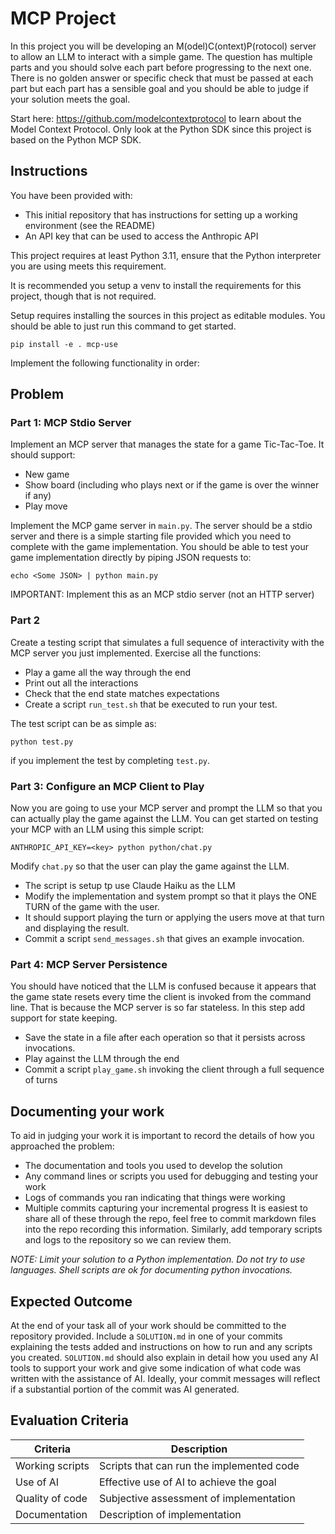 # MCP Project
In this project you will be developing an M(odel)C(ontext)P(rotocol) server to allow
an LLM to interact with a simple game. The question has multiple parts and you should
solve each part before progressing to the next one. There is no golden answer or
specific check that must be passed at each part but each part has a sensible goal and
you should be able to judge if your solution meets the goal.

Start here: https://github.com/modelcontextprotocol to learn about
the Model Context Protocol. Only look at the Python SDK since this project
is based on the Python MCP SDK.

## Instructions
You have been provided with:
- This initial repository that has instructions for setting up a working environment (see the README)
- An API key that can be used to access the Anthropic API

This project requires at least Python 3.11, ensure that the Python interpreter
you are using meets this requirement.

It is recommended you setup a venv to install the requirements for this project,
though that is not required.

Setup requires installing the sources in this project as editable modules.
You should be able to just run this command to get started.

```shell
pip install -e . mcp-use
```

Implement the following functionality in order:

## Problem

### Part 1: MCP Stdio Server

Implement an MCP server that manages the state for a game Tic-Tac-Toe. It should support:
- New game
- Show board (including who plays next or if the game is over the winner if any)
- Play move

Implement the MCP game server in `main.py`. The server should be a stdio server and
there is a simple starting file provided which you need to complete with the
game implementation. You should be able to test your game implementation directly
by piping JSON requests to:

```shell
echo <Some JSON> | python main.py
```

IMPORTANT: Implement this as an MCP stdio server (not an HTTP server)

### Part 2

Create a testing script that  simulates a full sequence of interactivity with the
MCP server you just implemented. Exercise all the functions:
- Play a game all the way through the end
- Print out all the interactions
- Check that the end state matches expectations
- Create a script `run_test.sh` that be executed to run your test.

The test script can be as simple as:
```shell
python test.py
```
if you implement the test by completing `test.py`.

### Part 3: Configure an MCP Client to Play

Now you are going to use your MCP server and prompt the LLM so that you can actually
play the game against the LLM. You can get started on testing your MCP with an LLM
using this simple script:

```shell
ANTHROPIC_API_KEY=<key> python python/chat.py
```

Modify `chat.py` so that the user can play the game against the LLM.
- The script is setup tp use Claude Haiku as the LLM
- Modify the implementation and system prompt so that it plays the ONE TURN of the game with the user.
- It should support playing the turn or applying the users move at that turn and displaying the result.
- Commit a script `send_messages.sh` that gives an example invocation.

### Part 4: MCP Server Persistence

You should have noticed that the LLM is confused because it appears that the game state resets every time
the client is invoked from the command line. That is because the MCP server is so far stateless.
In this step add support for state keeping.
- Save the state in a file after each operation so that it persists across invocations.
- Play against the LLM through the end
- Commit a script `play_game.sh` invoking the client through a full sequence of turns 


## Documenting your work

To aid in judging your work it is important to record the details of how you approached the problem:
- The documentation and tools you used to develop the solution
- Any command lines or scripts you used for debugging and testing your work
- Logs of commands you ran indicating that things were working
- Multiple commits capturing your incremental progress
It is easiest to share all of these through the repo, feel free to commit markdown files into the repo recording this information. Similarly, add temporary scripts and logs to the repository so we can review them.

*NOTE: Limit your solution to a Python implementation. Do not try to use languages. Shell scripts are ok for documenting python invocations.*

## Expected Outcome
At the end of your task all of your work should be committed to the repository provided. Include a `SOLUTION.md` in one of your commits explaining the tests added and instructions on how to run and any scripts you created. `SOLUTION.md` should also explain in detail how you used any AI tools to support your work and give some indication of what code was written with the assistance of AI. Ideally, your commit messages will reflect if a substantial portion of the commit was AI generated.

## Evaluation Criteria

| Criteria | Description |
|----------|-------------|
| Working scripts | Scripts that can run the implemented code |
| Use of AI | Effective use of AI to achieve the goal |
| Quality of code | Subjective assessment of implementation |
| Documentation | Description of implementation |
